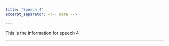 ```yaml
---
title: "Speech 4"
excerpt_separator: <!-- more -->

---
```


This is the information for speech 4

<!-- more -->

---